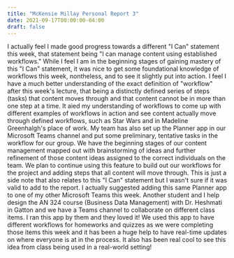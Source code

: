 ```yaml
---
title: "McKensie Millay Personal Report 3"
date: 2021-09-17T00:00:00-04:00
draft: false
---
```


I actually feel I made good progress towards a different "I Can" statement this week, that statement being "I can manage content using established workflows." 
While I feel I am in the beginning stages of gaining mastery of this "I Can" statement, it was nice to get some foundational knowledge of workflows this week, 
nontheless, and to see it slightly put into action. I feel I have a much better understanding of the exact definition of "workflow" after this week's lecture,
that being a distinctly defined series of steps (tasks) that content moves through and that content cannot be in more than one step at a time. It aied my
understanding of workflows to come up with different examples of workflows in action and see content actually move through defined workflows, such as Star Wars 
and in Madeline Greenhalgh's place of work. My team has also set up the Planner app in our Microsoft Teams channel and put some preliminary, tentative tasks in
the workflow for our group. We have the beginning stages of our content management mapped out with brainstorming of ideas and further refinement of those content 
ideas assigned to the correct individuals on the team. We plan to continue using this feature to build out our workflows for the project and adding steps that 
all content will move through. This is just a side note that also relates to this "I Can" statement but I wasn't sure if it was valid to add to the report. I actually suggested adding this same Planner app to one of my other Microsoft Teams this week. Another student and I help design the AN 324 course (Business Data Management) with Dr. Heshmati in Gatton and we have a Teams channel to collaborate on different class items. I ran this app by them and they loved it! We used this app to have different workflows for homeworks and quizzes as we were completing those items this week and it has been a huge help to have real-time updates on 
where everyone is at in the process. It also has been real cool to see this idea from class being used in a real-world setting!
